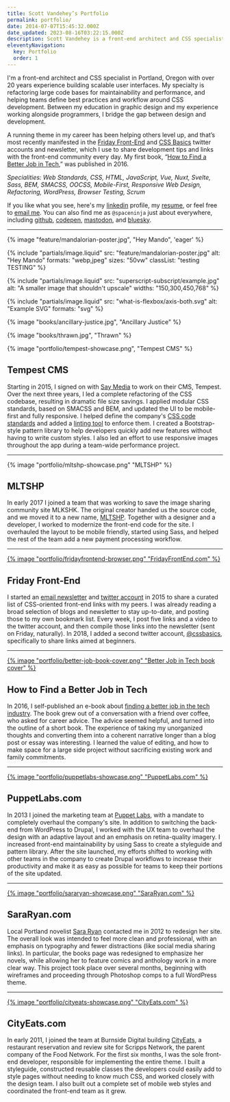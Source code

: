 ```yaml
---
title: Scott Vandehey’s Portfolio
permalink: portfolio/
date: 2014-07-07T15:45:32.000Z
date_updated: 2023-08-16T03:22:15.000Z
description: Scott Vandehey is a front-end architect and CSS specialist in Portland, Oregon with over 20 years experience building scalable user interfaces.
eleventyNavigation:
  key: Portfolio
  order: 1
---
```


I'm a front-end architect and CSS specialist in Portland, Oregon with over 20 years experience building scalable user interfaces. My specialty is refactoring large code bases for maintainability and performance, and helping teams define best practices and workflow around CSS development. Between my education in graphic design and my experience working alongside programmers, I bridge the gap between design and development.

A running theme in my career has been helping others level up, and that’s most recently manifested in the [Friday Front-End](https://fridayfrontend.com/) and [CSS Basics](https://twitter.com/cssbasics) twitter accounts and newsletter, which I use to share development tips and links with the front-end community every day. My first book, “[How to Find a Better Job in Tech](https://www.amazon.com/dp/B01M0VOE6O),” was published in 2016.

_Specialities: Web Standards, CSS, HTML, JavaScript, Vue, Nuxt, Svelte, Sass, BEM, SMACSS, OOCSS, Mobile-First, Responsive Web Design, Refactoring, WordPress, Browser Testing, Scrum_

If you like what you see, here's my [linkedin](http://www.linkedin.com/in/scottvandehey/) profile, my [resume](https://www.dropbox.com/s/ttpb0szdxox2xv7/scott-vandehey-resume.pdf), or feel free to [email me](mailto:scott@spaceninja.com). You can also find me as `@spaceninja` just about everywhere, including [github](https://github.com/spaceninja), [codepen](https://codepen.io/spaceninja/), [mastodon](https://mastodon.cloud/@spaceninja), and [bluesky](https://bsky.app/profile/spaceninja.com).

---

{% image "feature/mandalorian-poster.jpg", "Hey Mando", 'eager' %}

{% include "partials/image.liquid"
  src: "feature/mandalorian-poster.jpg"
  alt: "Hey Mando"
  formats: "webp,jpeg"
  sizes: "50vw"
  classList: "testing TESTING"
%}

{% include "partials/image.liquid"
  src: "superscript-subscript/example.jpg"
  alt: "A smaller image that shouldn't upscale"
  widths: "150,300,450,768"
%}

{% include "partials/image.liquid"
  src: "what-is-flexbox/axis-both.svg"
  alt: "Example SVG"
  formats: "svg"
%}

{% image "books/ancillary-justice.jpg", "Ancillary Justice" %}

{% image "books/thrawn.jpg", "Thrawn" %}

{% image "portfolio/tempest-showcase.png", "Tempest CMS" %}

## Tempest CMS

Starting in 2015, I signed on with [Say Media](https://www.saymedia.com/) to work on their CMS, Tempest. Over the next three years, I led a complete refactoring of the CSS codebase, resulting in dramatic file size savings. I applied modular CSS standards, based on SMACSS and BEM, and updated the UI to be mobile-first and fully responsive. I helped define the company's [CSS code standards](https://github.com/saymedia/css-standards) and added a [linting tool](https://github.com/saymedia/stylelint-config-saymedia) to enforce them. I created a Bootstrap-style pattern library to help developers quickly add new features without having to write custom styles. I also led an effort to use responsive images throughout the app during a team-wide performance project.

---

{% image "portfolio/mltshp-showcase.png" "MLTSHP" %}

## MLTSHP

In early 2017 I joined a team that was working to save the image sharing community site MLKSHK. The original creator handed us the source code, and we moved it to a new name, [MLTSHP](https://mltshp.com/). Together with a designer and a developer, I worked to modernize the front-end code for the site. I overhauled the layout to be mobile friendly, started using Sass, and helped the rest of the team add a new payment processing workflow.

---

[{% image "portfolio/fridayfrontend-browser.png" "FridayFrontEnd.com" %}](https://fridayfrontend.com/)

## Friday Front-End

I started an [email newsletter](https://fridayfrontend.com/) and [twitter account](https://twitter.com/fridayfrontend) in 2015 to share a curated list of CSS-oriented front-end links with my peers. I was already reading a broad selection of blogs and newsletter to stay up-to-date, and posting those to my own bookmark list. Every week, I post five links and a video to the twitter account, and then compile those links into the newsletter (sent on Friday, naturally). In 2018, I added a second twitter account, [@cssbasics](https://twitter.com/cssbasics), specifically to share links aimed at beginners.

---

[{% image "portfolio/better-job-book-cover.png" "Better Job in Tech book cover" %}](https://www.amazon.com/dp/B01M0VOE6O)

## How to Find a Better Job in Tech

In 2016, I self-published an e-book about [finding a better job in the tech industry](https://www.amazon.com/dp/B01M0VOE6O). The book grew out of a conversation with a friend over coffee, who asked for career advice. The advice seemed helpful, and turned into the outline of a short book. The experience of taking my unorganized thoughts and converting them into a coherent narrative longer than a blog post or essay was interesting. I learned the value of editing, and how to make space for a large side project without sacrificing existing work and family commitments.

---

[{% image "portfolio/puppetlabs-showcase.png" "PuppetLabs.com" %}](http://puppetlabs.com/)

## PuppetLabs.com

In 2013 I joined the marketing team at [Puppet Labs](http://puppetlabs.com/), with a mandate to completely overhaul the company's site. In addition to switching the back-end from WordPress to Drupal, I worked with the UX team to overhaul the design with an adaptive layout and an emphasis on retina-quality imagery. I increased front-end maintainability by using Sass to create a styleguide and pattern library. After the site launched, my efforts shifted to working with other teams in the company to create Drupal workflows to increase their productivity and make it as easy as possible for teams to keep their portions of the site updated.

---

[{% image "portfolio/sararyan-showcase.png" "SaraRyan.com" %}](http://sararyan.com/)

## SaraRyan.com

Local Portland novelist [Sara Ryan](http://sararyan.com/) contacted me in 2012 to redesign her site. The overall look was intended to feel more clean and professional, with an emphasis on typography and fewer distractions (like social media sharing links). In particular, the books page was redesigned to emphasize her novels, while allowing her to feature comics and anthology work in a more clear way. This project took place over several months, beginning with wireframes and proceeding through Photoshop comps to a full WordPress theme.

---

[{% image "portfolio/cityeats-showcase.png" "CityEats.com" %}](http://cityeats.com/)

## CityEats.com

In early 2011, I joined the team at Burnside Digital building [CityEats](http://cityeats.com/), a restaurant reservation and review site for Scripps Network, the parent company of the Food Network. For the first six months, I was the sole front-end developer, responsible for implementing the entire theme. I built a styleguide, constructed reusable classes the developers could easily add to style pages without needing to know much CSS, and worked closely with the design team. I also built out a complete set of mobile web styles and coordinated the front-end team as it grew.
